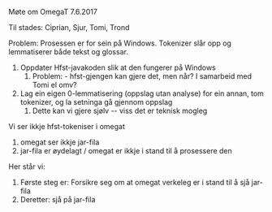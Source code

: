 Møte om OmegaT 7.6.2017

Til stades: Ciprian, Sjur, Tomi, Trond

Problem: Prosessen er for sein på Windows. Tokenizer slår opp og
lemmatiserer både tekst og glossar.

1. Oppdater Hfst-javakoden slik at den fungerer på Windows
    1. Problem:  - hfst-gjengen kan gjere det, men når? I samarbeid med Tomi el omv?
1. Lag ein eigen 0-lemmatisering (oppslag utan analyse) for ein
  annan, tom tokenizer, og la setninga gå gjennom oppslag
    1. Dette kan vi gjere sjølv -- viss det er teknisk mogleg

Vi ser ikkje hfst-tokeniser i omegat
1. omegat ser ikkje jar-fila
1. jar-fila er øydelagt / omegat er ikkje i stand til å prosessere den

Her står vi:

1. Første steg er: Forsikre seg om at omegat verkeleg er i stand til å sjå jar-fila
1. Deretter: sjå på jar-fila
